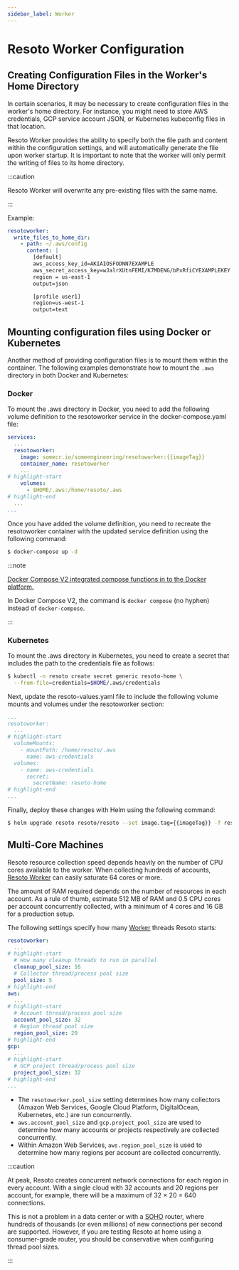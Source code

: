 ```yaml
---
sidebar_label: Worker
---
```


# Resoto Worker Configuration

## Creating Configuration Files in the Worker's Home Directory

In certain scenarios, it may be necessary to create configuration files in the worker's home directory. For instance, you might need to store AWS credentials, GCP service account JSON, or Kubernetes kubeconfig files in that location.

Resoto Worker provides the ability to specify both the file path and content within the configuration settings, and will automatically generate the file upon worker startup. It is important to note that the worker will only permit the writing of files to its home directory.

:::caution

Resoto Worker will overwrite any pre-existing files with the same name.

:::

Example:

```yaml
resotoworker:
  write_files_to_home_dir:
    - path: ~/.aws/config
      content: |
        [default]
        aws_access_key_id=AKIAIOSFODNN7EXAMPLE
        aws_secret_access_key=wJalrXUtnFEMI/K7MDENG/bPxRfiCYEXAMPLEKEY
        region = us-east-1
        output=json

        [profile user1]
        region=us-west-1
        output=text

```

## Mounting configuration files using Docker or Kubernetes

Another method of providing configuration files is to mount them within the container. The following examples demonstrate how to mount the `.aws` directory in both Docker and Kubernetes:

### Docker

To mount the .aws directory in Docker, you need to add the following volume definition to the resotoworker service in the docker-compose.yaml file:

```yaml title="docker-compose.yaml"
services:
  ...
  resotoworker:
    image: somecr.io/someengineering/resotoworker:{{imageTag}}
    container_name: resotoworker
    ...
# highlight-start
    volumes:
      - $HOME/.aws:/home/resoto/.aws
# highlight-end
  ...
...
```

Once you have added the volume definition, you need to recreate the resotoworker container with the updated service definition using the following command:

```bash
$ docker-compose up -d
```

:::note

[Docker Compose V2 integrated compose functions in to the Docker platform.](https://docs.docker.com/compose/#compose-v2-and-the-new-docker-compose-command)

In Docker Compose V2, the command is `docker compose` (no hyphen) instead of `docker-compose`.

:::

### Kubernetes

To mount the .aws directory in Kubernetes, you need to create a secret that includes the path to the credentials file as follows:

```bash
$ kubectl -n resoto create secret generic resoto-home \
  --from-file=credentials=$HOME/.aws/credentials
```

Next, update the resoto-values.yaml file to include the following volume mounts and volumes under the resotoworker section:

```yaml title="resoto-values.yaml"
...
resotoworker:
  ...
# highlight-start
  volumeMounts:
    - mountPath: /home/resoto/.aws
      name: aws-credentials
  volumes:
    - name: aws-credentials
      secret:
        secretName: resoto-home
# highlight-end
...
```

Finally, deploy these changes with Helm using the following command:

```bash
$ helm upgrade resoto resoto/resoto --set image.tag={{imageTag}} -f resoto-values.yaml
```

## Multi-Core Machines

Resoto resource collection speed depends heavily on the number of CPU cores available to the worker. When collecting hundreds of accounts, [Resoto Worker](../components/worker.md) can easily saturate 64 cores or more.

The amount of RAM required depends on the number of resources in each account. As a rule of thumb, estimate 512 MB of RAM and 0.5 CPU cores per account concurrently collected, with a minimum of 4 cores and 16 GB for a production setup.

The following settings specify how many [Worker](../components/worker.md) threads Resoto starts:

```yaml
resotoworker:
  ...
# highlight-start
  # How many cleanup threads to run in parallel
  cleanup_pool_size: 16
  # Collector thread/process pool size
  pool_size: 5
# highlight-end
aws:
  ...
# highlight-start
  # Account thread/process pool size
  account_pool_size: 32
  # Region thread pool size
  region_pool_size: 20
# highlight-end
gcp:
  ...
# highlight-start
  # GCP project thread/process pool size
  project_pool_size: 32
# highlight-end
...
```

- The `resotoworker.pool_size` setting determines how many collectors (Amazon Web Services, Google Cloud Platform, DigitalOcean, Kubernetes, etc.) are run concurrently.
- `aws.account_pool_size` and `gcp.project_pool_size` are used to determine how many accounts or projects respectively are collected concurrently.
- Within Amazon Web Services, `aws.region_pool_size` is used to determine how many regions per account are collected concurrently.

:::caution

At peak, Resoto creates concurrent network connections for each region in every account. With a single cloud with 32 accounts and 20 regions per account, for example, there will be a maximum of 32 × 20 = 640 connections.

This is not a problem in a data center or with a <abbr title="small office / home office">SOHO</abbr> router, where hundreds of thousands (or even millions) of new connections per second are supported. However, if you are testing Resoto at home using a consumer-grade router, you should be conservative when configuring thread pool sizes.

:::
